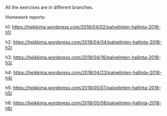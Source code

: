All the exercises are in different branches.

Homework reports:

h1: https://heikkima.wordpress.com/2018/04/02/palvelinten-hallinta-2018-h1/

h2: https://heikkima.wordpress.com/2018/04/04/palvelinten-hallinta-2018-h2/

h3: https://heikkima.wordpress.com/2018/04/16/palvelinten-hallinta-2018-h3/

h4: https://heikkima.wordpress.com/2018/04/23/palvelinten-hallinta-2018-h4/

h5: https://heikkima.wordpress.com/2018/05/07/palvelinten-hallinta-2018-h5/

h6: https://heikkima.wordpress.com/2018/05/08/palvelinten-hallinta-2018-h6/
